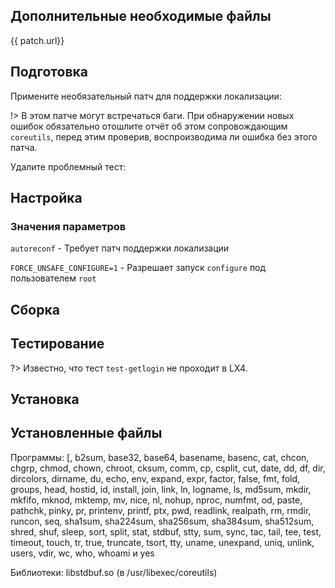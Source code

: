 <pkg :name="'coreutils'" instsize showsbu2></pkg>

## Дополнительные необходимые файлы

<a :href="patch.url">{{ patch.url}}</a>

## Подготовка

Примените необязательный патч для поддержки локализации:
<package-script :package="'coreutils'" :type="'patch'"></package-script>

!> В этом патче могут встречаться баги. При обнаружении новых ошибок обязательно отошлите отчёт об этом сопровождающим `coreutils`, перед этим проверив, воспроизводима ли ошибка без этого патча. 

Удалите проблемный тест:

<package-script :package="'coreutils'" :type="'prepare'"></package-script>

## Настройка
<package-script :package="'coreutils'" :type="'configure'"></package-script>

### Значения параметров

`autoreconf` - Требует патч поддержки локализации

`FORCE_UNSAFE_CONFIGURE=1` - Разрешает запуск `configure` под пользователем `root`

## Сборка
<package-script :package="'coreutils'" :type="'build'"></package-script>

## Тестирование
<package-script :package="'coreutils'" :type="'test'"></package-script>

?> Известно, что тест `test-getlogin` не проходит в LX4.

## Установка
<package-script :package="'coreutils'" :type="'install'"></package-script>

## Установленные файлы

Программы: [, b2sum, base32, base64, basename, basenc, cat, chcon, chgrp, chmod, chown, chroot, cksum, comm, cp, csplit, cut, date, dd, df, dir, dircolors, dirname, du, echo, env, expand, expr, factor, false, fmt, fold, groups, head, hostid, id, install, join, link, ln, logname, ls, md5sum, mkdir, mkfifo, mknod, mktemp, mv, nice, nl, nohup, nproc, numfmt, od, paste, pathchk, pinky, pr, printenv, printf, ptx, pwd, readlink, realpath, rm, rmdir, runcon, seq, sha1sum, sha224sum, sha256sum, sha384sum, sha512sum, shred, shuf, sleep, sort, split, stat, stdbuf, stty, sum, sync, tac, tail, tee, test, timeout, touch, tr, true, truncate, tsort, tty, uname, unexpand, uniq, unlink, users, vdir, wc, who, whoami и yes

Библиотеки:  libstdbuf.so (в /usr/libexec/coreutils)

<script>
		new Vue({
		el: '#main',
		data: { patch: {} },
		mounted: function () {
				this.getPatch();
		},
		methods: {
			getPatch: function() {
					getPackage('coreutils-patch')
					.then(response => this.patch = response);
			},
		}
  })
</script>
